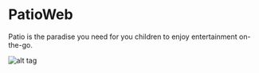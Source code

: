 # PatioWeb
Patio is the paradise you need for you children to enjoy entertainment on-the-go. 

![alt tag](http://puu.sh/u8VxQ/49752adfa7.jpg)

